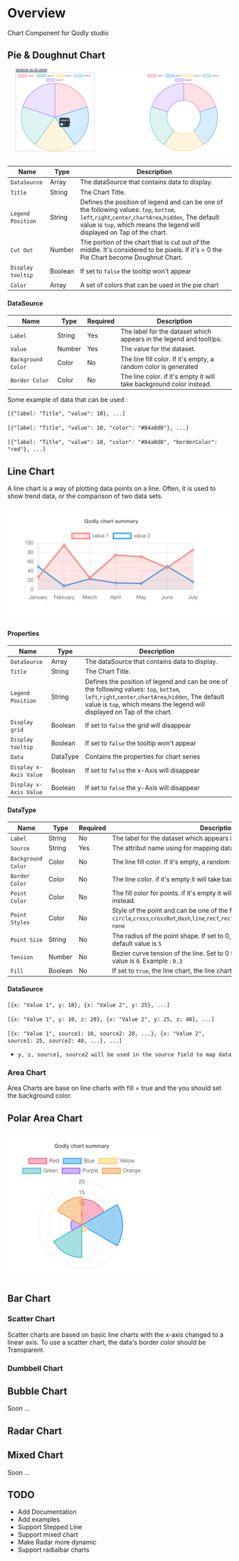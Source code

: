 # Overview
Chart Component for Qodly studio

## Pie & Doughnut Chart
![image info](public/pie.png)

|Name	|Type	|Description	|
|---	|---	|---	|
|`DataSource`	|Array	|The dataSource that contains data to display.	|
|`Title`	|String	|The Chart Title.	|
|`Legend Position`	|String	|Defines the position of legend and can be one of the following values: `top`, `bottom`, `left`,`right`,`center`,`chartArea`,`hidden`, The default value is `top`, which means the legend will displayed on Tap of the chart.	|
|`Cut Out`	|Number	| The portion of the chart that is cut out of the middle. It's considered to be pixels.	if it's > 0 the Pie Chart become Doughnut Chart.|
|`Display tooltip`	|Boolean	|If set to `false` the tooltip won't appear	|
|`Color`	|Array	|A set of colors that can be used in the pie chart   	|

#### DataSource
|Name	|Type	|Required	|Description	|
|---	|---	|---	|---	|
|`Label`	|String	|Yes	|The label for the dataset which appears in the legend and tooltips.	|
|`Value`	|Number	|Yes	|The value for the dataset.	|
|`Background Color`	|Color	|No	|The line fill color. If it's empty, a random color is generated	|
|`Border Color`	|Color	|No	|The line color. if it's empty it will take background color instead.	|

Some example of data that can be used :

```
[{"label: "Title", "value": 10}, ...]

[{"label: "Title", "value": 10, "color": "#84a0d0"}, ...]

[{"label: "Title", "value": 10, "color": "#84a0d0", "borderColor": "red"}, ...]

```

##  Line Chart
A line chart is a way of plotting data points on a line. Often, it is used to show trend data, or the comparison of two data sets.

![image info](public/line.png)

#### Properties

|Name	|Type	|Description	|
|---	|---	|---	|
|`DataSource`	|Array	|The dataSource that contains data to display.	|
|`Title`	|String	|The Chart Title.	|
|`Legend Position`	|String	|Defines the position of legend and can be one of the following values: `top`, `bottom`, `left`,`right`,`center`,`chartArea`,`hidden`, The default value is `top`, which means the legend will displayed on Tap of the chart.	|
|`Display grid`	|Boolean	|If set to `false` the grid will disappear	|
|`Display tooltip`	|Boolean	|If set to `false` the tooltip won't appear	|
|`Data`	|DataType	|Contains the properties for chart series   	|
|`Display x-Axis Value`	|Boolean	|If set to `false` the x-Axis will disappear	|
|`Display x-Axis Value`	|Boolean	|If set to `false` the y-Axis will disappear	|

#### DataType
|Name	|Type	|Required	|Description	|
|---	|---	|---	|---	|
|`Label`	|String	|No	|The label for the dataset which appears in the legend and tooltips.	|
|`Source`	|String	|Yes	|The attribut name using for mapping data from the DataSource	|
|`Background Color`	|Color	|No	|The line fill color. If it's empty, a random color is generated	|
|`Border Color`	|Color	|No	|The line color. if it's empty it will take background color instead.	|
|`Point Color`	|Color	|No	|The fill color for points. if it's empty it will take background color instead.	|
|`Point Styles`	|Color	|No	|Style of the point	and can be one of the following values: `circle`,`cross`,`crossRot`,`dash`,`line`,`rect`,`rectRounded`,`rectRot`,`star`,`triangle`, `none`|
|`Point Size`	|String	|No	|The radius of the point shape. If set to 0, the point is not rendered. default value is `5`	|
|`Tension`	|Number	|No	|Bezier curve tension of the line. Set to 0 to draw straightlines, default value is `0`. Example : `0.3`	|
|`Fill`	|Boolean	|No	|If set to `true`, the line chart, the line chart become Area chart.	|

#### DataSource
```
[{x: "Value 1", y: 10}, {x: "Value 2", y: 25}, ...]

[{x: "Value 1", y: 10, z: 20}, {x: "Value 2", y: 25, z: 40}, ...]

[{x: "Value 1", source1: 10, source2: 20, ...}, {x: "Value 2", source1: 25, source2: 40, ...}, ...]

```

- `y, z, source1, source2 will be used in the source field to map data`

###  Area Chart
Area Charts are base on line charts with fill = true and the you should set the background color.

##  Polar Area Chart

![image info](public/polar.png)

##  Bar Chart

###  Scatter Chart
Scatter charts are based on basic line charts with the x-axis changed to a linear axis. To use a scatter chart, the data's border color should be Transparent.

### Dumbbell Chart

##  Bubble Chart

Soon ...
##  Radar Chart

##  Mixed Chart 
Soon ...



## TODO
- Add Documentation
- Add examples
- Support Stepped Line 
- Support mixed chart
- Make Radar more dynamic
- Support radialbar charts
